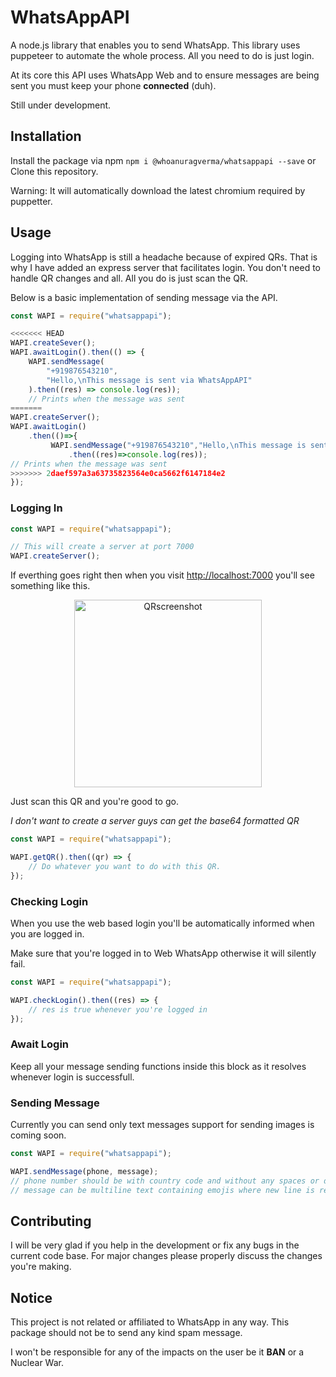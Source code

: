 # WhatsAppAPI

A node.js library that enables you to send WhatsApp. This library uses puppeteer to automate the whole process. All you need to do is just login.

At its core this API uses WhatsApp Web and to ensure messages are being sent you must keep your phone **connected** (duh).

Still under development.

## Installation

Install the package via npm `npm i @whoanuragverma/whatsappapi --save` or Clone this repository.

Warning: It will automatically download the latest chromium required by puppetter.

## Usage

Logging into WhatsApp is still a headache because of expired QRs. That is why I have added an express server that facilitates login. You don't need to handle QR changes and all. All you do is just scan the QR.

Below is a basic implementation of sending message via the API.

```javascript
const WAPI = require("whatsappapi");

<<<<<<< HEAD
WAPI.createSever();
WAPI.awaitLogin().then(() => {
    WAPI.sendMessage(
        "+919876543210",
        "Hello,\nThis message is sent via WhatsAppAPI"
    ).then((res) => console.log(res));
    // Prints when the message was sent
=======
WAPI.createServer();
WAPI.awaitLogin()
    .then(()=>{
         WAPI.sendMessage("+919876543210","Hello,\nThis message is sent via WhatsAppAPI")
             .then((res)=>console.log(res));
// Prints when the message was sent
>>>>>>> 2daef597a3a63735823564e0ca5662f6147184e2
});
```

### Logging In

```javascript
const WAPI = require("whatsappapi");

// This will create a server at port 7000
WAPI.createServer();
```

If everthing goes right then when you visit [http://localhost:7000](http://localhost:7000) you'll see something like this.

<p align="center"><img src="https://i.postimg.cc/tJYYk45x/image.png" alt="QRscreenshot" height="300"/></p>

Just scan this QR and you're good to go.

_I don't want to create a server guys can get the base64 formatted QR_

```javascript
const WAPI = require("whatsappapi");

WAPI.getQR().then((qr) => {
    // Do whatever you want to do with this QR.
});
```

### Checking Login

When you use the web based login you'll be automatically informed when you are logged in.

Make sure that you're logged in to Web WhatsApp otherwise it will silently fail.

```javascript
const WAPI = require("whatsappapi");

WAPI.checkLogin().then((res) => {
    // res is true whenever you're logged in
});
```

### Await Login

Keep all your message sending functions inside this block as it resolves whenever login is successfull.

### Sending Message

Currently you can send only text messages support for sending images is coming soon.

```javascript
const WAPI = require("whatsappapi");

WAPI.sendMessage(phone, message);
// phone number should be with country code and without any spaces or dashes.
// message can be multiline text containing emojis where new line is represented as \n
```

## Contributing

I will be very glad if you help in the development or fix any bugs in the current code base. For major changes please properly discuss the changes you're making.

## Notice

This project is not related or affiliated to WhatsApp in any way. This package should not be to send any kind spam message.

I won't be responsible for any of the impacts on the user be it **BAN** or a Nuclear War.
